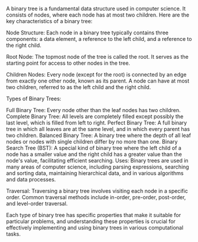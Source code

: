 A binary tree is a fundamental data structure used in computer science. It consists of nodes, where each node has at most two children. Here are the key characteristics of a binary tree:

Node Structure: Each node in a binary tree typically contains three components: a data element, a reference to the left child, and a reference to the right child.

Root Node: The topmost node of the tree is called the root. It serves as the starting point for access to other nodes in the tree.

Children Nodes: Every node (except for the root) is connected by an edge from exactly one other node, known as its parent. A node can have at most two children, referred to as the left child and the right child.

Types of Binary Trees:

Full Binary Tree: Every node other than the leaf nodes has two children. Complete Binary Tree: All levels are completely filled except possibly the last level, which is filled from left to right. Perfect Binary Tree: A full binary tree in which all leaves are at the same level, and in which every parent has two children. Balanced Binary Tree: A binary tree where the depth of all leaf nodes or nodes with single children differ by no more than one. Binary Search Tree (BST): A special kind of binary tree where the left child of a node has a smaller value and the right child has a greater value than the node's value, facilitating efficient searching. Uses: Binary trees are used in many areas of computer science, including parsing expressions, searching and sorting data, maintaining hierarchical data, and in various algorithms and data processes.

Traversal: Traversing a binary tree involves visiting each node in a specific order. Common traversal methods include in-order, pre-order, post-order, and level-order traversal.

Each type of binary tree has specific properties that make it suitable for particular problems, and understanding these properties is crucial for effectively implementing and using binary trees in various computational tasks.
